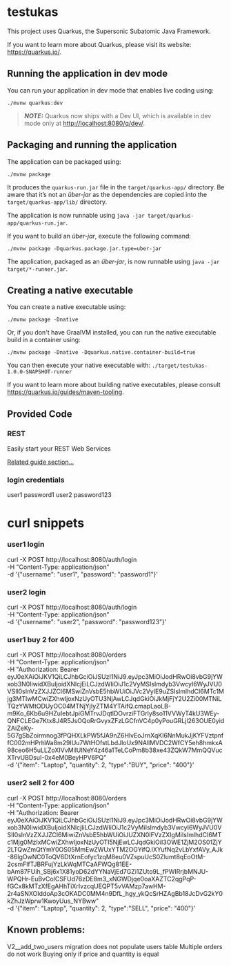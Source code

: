 # testukas

This project uses Quarkus, the Supersonic Subatomic Java Framework.

If you want to learn more about Quarkus, please visit its website: <https://quarkus.io/>.

## Running the application in dev mode

You can run your application in dev mode that enables live coding using:

```shell script
./mvnw quarkus:dev
```

> **_NOTE:_**  Quarkus now ships with a Dev UI, which is available in dev mode only at <http://localhost:8080/q/dev/>.

## Packaging and running the application

The application can be packaged using:

```shell script
./mvnw package
```

It produces the `quarkus-run.jar` file in the `target/quarkus-app/` directory.
Be aware that it’s not an _über-jar_ as the dependencies are copied into the `target/quarkus-app/lib/` directory.

The application is now runnable using `java -jar target/quarkus-app/quarkus-run.jar`.

If you want to build an _über-jar_, execute the following command:

```shell script
./mvnw package -Dquarkus.package.jar.type=uber-jar
```

The application, packaged as an _über-jar_, is now runnable using `java -jar target/*-runner.jar`.

## Creating a native executable

You can create a native executable using:

```shell script
./mvnw package -Dnative
```

Or, if you don't have GraalVM installed, you can run the native executable build in a container using:

```shell script
./mvnw package -Dnative -Dquarkus.native.container-build=true
```

You can then execute your native executable with: `./target/testukas-1.0.0-SNAPSHOT-runner`

If you want to learn more about building native executables, please consult <https://quarkus.io/guides/maven-tooling>.

## Provided Code

### REST

Easily start your REST Web Services

[Related guide section...](https://quarkus.io/guides/getting-started-reactive#reactive-jax-rs-resources)

### login credentials
user1 password1
user2 password123

# curl snippets
### user1 login

curl -X POST http://localhost:8080/auth/login \
-H "Content-Type: application/json" \
-d '{"username": "user1", "password": "password1"}'


### user2 login

curl -X POST http://localhost:8080/auth/login \
-H "Content-Type: application/json" \
-d '{"username": "user2", "password": "password123"}'

### user1 buy 2 for 400
curl -X POST http://localhost:8080/orders \
-H "Content-Type: application/json" \
-H "Authorization: Bearer eyJ0eXAiOiJKV1QiLCJhbGciOiJSUzI1NiJ9.eyJpc3MiOiJodHRwOi8vbG9jYWxob3N0IiwidXBuIjoidXNlcjEiLCJzdWIiOiJ1c2VyMSIsImdyb3VwcyI6WyJVU0VSIl0sInVzZXJJZCI6MSwiZnVsbE5hbWUiOiJVc2VyIE9uZSIsImlhdCI6MTc1Mjg3MTIwMCwiZXhwIjoxNzUyOTU3NjAwLCJqdGkiOiJkMjFjY2U2Zi00MTNiLTQzYWMtODUyOC04MTNjYjIyZTM4YTAifQ.cmapLaoLB-m9Ko_6Kb6u9HZuIebtJpiGMTrvJDqtlDOvrziFTGrly8so11VVWyT4kU3WEy-QNFCLEGe7Ktx8J4R5JsOQoRrGvyxZFzLGCfnVC4p0yPouGRLjl263OUE0yidZAiZeKy-5G7gSbZoirmnog3fPQHXLkPW5fJA9nZ6HlvEoJrnXqKI6NnMukJjKYFVztpnffC002mHPrhWa8m29IUu7WtHOfstLbdJloUx9NAllMVDC2WfCY5eh8hmkxA98ceo6H5uLLZoXIVvMilUlNeY4z46a1TeLCoPm8b38xe43ZQkW7MmQQVucXTrvUBDsuI-0x4eM0BeyHPV6PQ" \
-d '{"item": "Laptop", "quantity": 2, "type":"BUY", "price": "400"}'

### user2 sell 2 for 400
curl -X POST http://localhost:8080/orders \
-H "Content-Type: application/json" \
-H "Authorization: Bearer eyJ0eXAiOiJKV1QiLCJhbGciOiJSUzI1NiJ9.eyJpc3MiOiJodHRwOi8vbG9jYWxob3N0IiwidXBuIjoidXNlcjIiLCJzdWIiOiJ1c2VyMiIsImdyb3VwcyI6WyJVU0VSIl0sInVzZXJJZCI6MiwiZnVsbE5hbWUiOiJUZXN0IFVzZXIgMiIsImlhdCI6MTc1Mjg0MzIxMCwiZXhwIjoxNzUyOTI5NjEwLCJqdGkiOiI3OWE1ZjM2OS01ZjY2LTQwZmQtYmY0OS05MmEwZWUxYTM2OGYifQ.IXYufNq2vLbYxfAVy_AJk-86lgOwNC0ToQV6DtXrnEofyc1zqM8eu0VZspuUcS0Zlumt8qEoOtM-2csmFlfTJBRFujYzLkWqMTCaAFWQg81EE-bAm87FUih_SBj6x1X81yoD62dYYNaVjEd7GZi1ZUto9L_fPWIRrjbMNJU-WPQHr-EuBvCoICSFUd76zDE8m3_xNGWDjqe0oaXAZTC2qgPqP-fGCx8kMTzXfEgAHhTiXrIvzcqUEQPT5vVAMzp7awHM-2r4aSNXOIddoAp3cOKADC0MM4n9DfL_hgy_ykQcSrHZAgBb18JcDvG2kY0kZhJzWprw1KwoyUus_NYBww" \
-d '{"item": "Laptop", "quantity": 2, "type":"SELL", "price": "400"}'


## Known problems:
V2__add_two_users migration does not populate users table
Multiple orders do not work
Buying only if price and quantity is equal